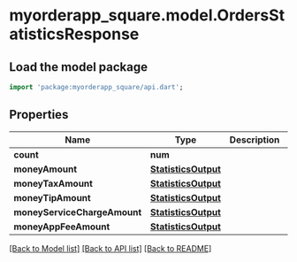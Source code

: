 # myorderapp_square.model.OrdersStatisticsResponse

## Load the model package
```dart
import 'package:myorderapp_square/api.dart';
```

## Properties
Name | Type | Description | Notes
------------ | ------------- | ------------- | -------------
**count** | **num** |  | [optional] 
**moneyAmount** | [**StatisticsOutput**](StatisticsOutput.md) |  | [optional] 
**moneyTaxAmount** | [**StatisticsOutput**](StatisticsOutput.md) |  | [optional] 
**moneyTipAmount** | [**StatisticsOutput**](StatisticsOutput.md) |  | [optional] 
**moneyServiceChargeAmount** | [**StatisticsOutput**](StatisticsOutput.md) |  | [optional] 
**moneyAppFeeAmount** | [**StatisticsOutput**](StatisticsOutput.md) |  | [optional] 

[[Back to Model list]](../README.md#documentation-for-models) [[Back to API list]](../README.md#documentation-for-api-endpoints) [[Back to README]](../README.md)



